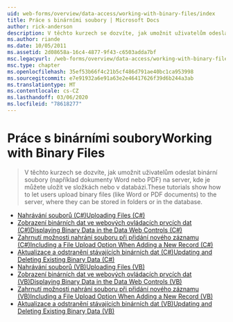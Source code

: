 ```yaml
---
uid: web-forms/overview/data-access/working-with-binary-files/index
title: Práce s binárními soubory | Microsoft Docs
author: rick-anderson
description: V těchto kurzech se dozvíte, jak umožnit uživatelům odeslat binární soubory (například dokumenty Word nebo PDF) na server, kde je můžete uložit ve složkách nebo v databázi.
ms.author: riande
ms.date: 10/05/2011
ms.assetid: 2d08658a-16c4-4877-9f43-c6503adda7bf
msc.legacyurl: /web-forms/overview/data-access/working-with-binary-files
msc.type: chapter
ms.openlocfilehash: 35ef53b66f4c21b5cf486d791ae40bc1ca953998
ms.sourcegitcommit: e7e91932a6e91a63e2e46417626f39d6b244a3ab
ms.translationtype: MT
ms.contentlocale: cs-CZ
ms.lasthandoff: 03/06/2020
ms.locfileid: "78618277"
---
```

# <a name="working-with-binary-files"></a><span data-ttu-id="873de-103">Práce s binárními soubory</span><span class="sxs-lookup"><span data-stu-id="873de-103">Working with Binary Files</span></span>

> <span data-ttu-id="873de-104">V těchto kurzech se dozvíte, jak umožnit uživatelům odeslat binární soubory (například dokumenty Word nebo PDF) na server, kde je můžete uložit ve složkách nebo v databázi.</span><span class="sxs-lookup"><span data-stu-id="873de-104">These tutorials show how to let users upload binary files (like Word or PDF documents) to the server, where they can be stored in folders or in the database.</span></span>

- [<span data-ttu-id="873de-105">Nahrávání souborů (C#)</span><span class="sxs-lookup"><span data-stu-id="873de-105">Uploading Files (C#)</span></span>](uploading-files-cs.md)
- [<span data-ttu-id="873de-106">Zobrazení binárních dat ve webových ovládacích prvcích dat (C#)</span><span class="sxs-lookup"><span data-stu-id="873de-106">Displaying Binary Data in the Data Web Controls (C#)</span></span>](displaying-binary-data-in-the-data-web-controls-cs.md)
- [<span data-ttu-id="873de-107">Zahrnutí možnosti nahrání souboru při přidání nového záznamu (C#)</span><span class="sxs-lookup"><span data-stu-id="873de-107">Including a File Upload Option When Adding a New Record (C#)</span></span>](including-a-file-upload-option-when-adding-a-new-record-cs.md)
- [<span data-ttu-id="873de-108">Aktualizace a odstranění stávajících binárních dat (C#)</span><span class="sxs-lookup"><span data-stu-id="873de-108">Updating and Deleting Existing Binary Data (C#)</span></span>](updating-and-deleting-existing-binary-data-cs.md)
- [<span data-ttu-id="873de-109">Nahrávání souborů (VB)</span><span class="sxs-lookup"><span data-stu-id="873de-109">Uploading Files (VB)</span></span>](uploading-files-vb.md)
- [<span data-ttu-id="873de-110">Zobrazení binárních dat ve webových ovládacích prvcích dat (VB)</span><span class="sxs-lookup"><span data-stu-id="873de-110">Displaying Binary Data in the Data Web Controls (VB)</span></span>](displaying-binary-data-in-the-data-web-controls-vb.md)
- [<span data-ttu-id="873de-111">Zahrnutí možnosti nahrání souboru při přidání nového záznamu (VB)</span><span class="sxs-lookup"><span data-stu-id="873de-111">Including a File Upload Option When Adding a New Record (VB)</span></span>](including-a-file-upload-option-when-adding-a-new-record-vb.md)
- [<span data-ttu-id="873de-112">Aktualizace a odstranění stávajících binárních dat (VB)</span><span class="sxs-lookup"><span data-stu-id="873de-112">Updating and Deleting Existing Binary Data (VB)</span></span>](updating-and-deleting-existing-binary-data-vb.md)
